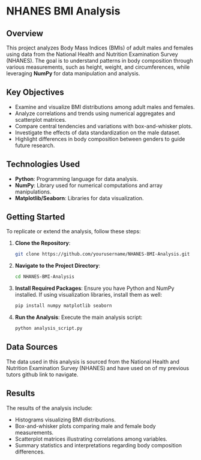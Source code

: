 # NHANES BMI Analysis

## Overview

This project analyzes Body Mass Indices (BMIs) of adult males and females using data from the National Health and Nutrition Examination Survey (NHANES). The goal is to understand patterns in body composition through various measurements, such as height, weight, and circumferences, while leveraging **NumPy** for data manipulation and analysis.

## Key Objectives

- Examine and visualize BMI distributions among adult males and females.
- Analyze correlations and trends using numerical aggregates and scatterplot matrices.
- Compare central tendencies and variations with box-and-whisker plots.
- Investigate the effects of data standardization on the male dataset.
- Highlight differences in body composition between genders to guide future research.

## Technologies Used

- **Python**: Programming language for data analysis.
- **NumPy**: Library used for numerical computations and array manipulations.
- **Matplotlib/Seaborn**: Libraries  for data visualization.

## Getting Started

To replicate or extend the analysis, follow these steps:

1. **Clone the Repository**:
   ```bash
   git clone https://github.com/yourusername/NHANES-BMI-Analysis.git
   ```

2. **Navigate to the Project Directory**:
   ```bash
   cd NHANES-BMI-Analysis
   ```

3. **Install Required Packages**:
   Ensure you have Python and NumPy installed. If using visualization libraries, install them as well:
   ```bash
   pip install numpy matplotlib seaborn
   ```

4. **Run the Analysis**:
   Execute the main analysis script:
   ```bash
   python analysis_script.py
   ```

## Data Sources

The data used in this analysis is sourced from the National Health and Nutrition Examination Survey (NHANES) and have used on of my previous tutors github link to navigate.

## Results

The results of the analysis include:

- Histograms visualizing BMI distributions.
- Box-and-whisker plots comparing male and female body measurements.
- Scatterplot matrices illustrating correlations among variables.
- Summary statistics and interpretations regarding body composition differences.
